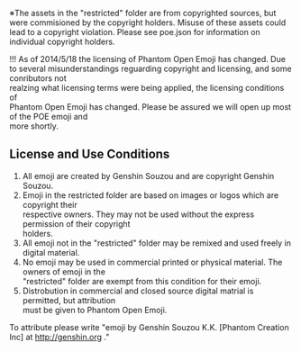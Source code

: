 ※The assets in the "restricted" folder are from copyrighted sources, but were commisioned by the copyright holders. Misuse of these assets could lead to a copyright violation. Please see poe.json for information on individual copyright holders.

!!! As of 2014/5/18 the licensing of Phantom Open Emoji has changed.
Due to several misunderstandings reguarding copyright and licensing, and some conributors not  
realzing what licensing terms were being applied, the licensing conditions of  
Phantom Open Emoji has changed. Please be assured we will open up most of the POE emoji and  
more shortly.

License and Use Conditions
--------------------------
1. All emoji are created by Genshin Souzou and are copyright Genshin Souzou.
2. Emoji in the restricted folder are based on images or logos which are copyright their  
   respective owners. They may not be used without the express permission of their copyright  
   holders.
3. All emoji not in the "restricted" folder may be remixed and used freely in digital material.
4. No emoji may be used in commercial printed or physical material. The owners of emoji in the  
   "restricted" folder are exempt from this condition for their emoji.
5. Distrobution in commercial and closed source digital matrial is permitted, but attribution  
   must be given to Phantom Open Emoji. 

To attribute please write "emoji by Genshin Souzou K.K. [Phantom Creation Inc] at http://genshin.org ."
